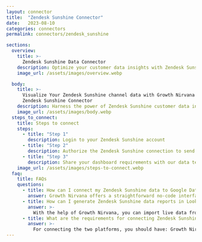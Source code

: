 ```yaml
---
layout: connector
title:  "Zendesk Sunshine Connector"
date:   2023-08-10
categories: connectors
permalink: connectors/zendesk_sunshine

sections:
  overview:
    title: >-
      Zendesk Sunshine Data Connector
    description: Optimize your customer data insights with Zendesk Sunshine integration. Seamlessly merge customer data from Zendesk Sunshine with Looker Studio's analytical capabilities, unlocking insights that drive customer engagement strategies, behavior analysis, and operational excellence.
    image_url: /assets/images/overview.webp

  body:
    title: >-
      Visualize Your Zendesk Sunshine channel data with Growth Nirvana's
      Zendesk Sunshine Connector
    description: Harness the power of Zendesk Sunshine customer data insights integrated into Looker Studio for strategic customer engagement decisions.
    image_url: /assets/images/body.webp
  steps_to_connect:
    title: Steps to connect
    steps:
      - title: "Step 1"
        description: Login to your Zendesk Sunshine account
      - title: "Step 2"
        description: Authorize the Zendesk Sunshine connection to send data to Growth Nirvana
      - title: "Step 3"
        description: Share your dashboard requirements with our data team. We will build the report for you.
    image_url: /assets/images/steps-to-connect.webp
  faq:
    title: FAQs
    questions:
      - title: How can I connect my Zendesk Sunshine data to Google Data Studio/Looker Studio?
        answer: Growth Nirvana offers a straightforward no-code interface to connect to Zendesk Sunshine data sources.
      - title: How can I generate Zendesk Sunshine data reports in Looker Studio?
        answer: >-
          With the help of Growth Nirvana, you can import live data from Zendesk Sunshine into Looker Studio. These data can be viewed in charts, tables, and dashboards to generate branded reports that can be shared instantly.
      - title: What are the requirements for connecting Zendesk Sunshine and Looker Studio?
        answer: >-
          For connecting the two platforms, you should have: Growth Nirvana Account and Zendesk Sunshine Ads Account
---
```

